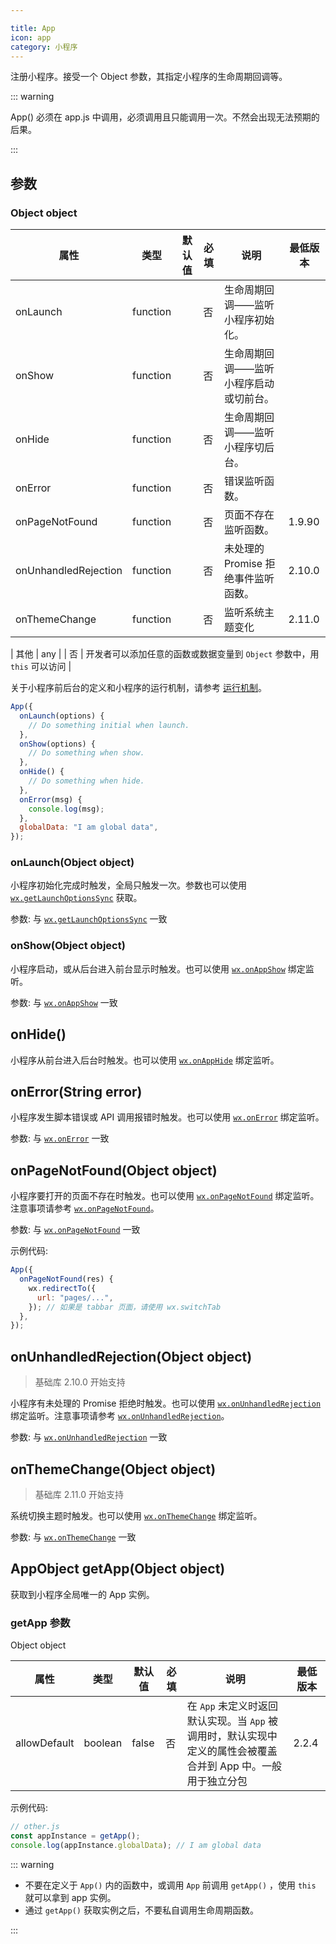 ```yaml
---

title: App
icon: app
category: 小程序
---
```


注册小程序。接受一个 Object 参数，其指定小程序的生命周期回调等。 <Badge text="重要" type="error" />

::: warning

App() 必须在 app.js 中调用，必须调用且只能调用一次。不然会出现无法预期的后果。

:::

<!-- more -->

## 参数

### Object object

| 属性                 | 类型     | 默认值 | 必填 | 说明                                   | 最低版本 |
| -------------------- | -------- | ------ | ---- | -------------------------------------- | -------- |
| onLaunch             | function |        | 否   | 生命周期回调——监听小程序初始化。       |          |
| onShow               | function |        | 否   | 生命周期回调——监听小程序启动或切前台。 |          |
| onHide               | function |        | 否   | 生命周期回调——监听小程序切后台。       |          |
| onError              | function |        | 否   | 错误监听函数。                         |          |
| onPageNotFound       | function |        | 否   | 页面不存在监听函数。                   | 1.9.90   |
| onUnhandledRejection | function |        | 否   | 未处理的 Promise 拒绝事件监听函数。    | 2.10.0   |
| onThemeChange        | function |        | 否   | 监听系统主题变化                       | 2.11.0   |

| 其他 | any | | 否 | 开发者可以添加任意的函数或数据变量到 `Object` 参数中，用 `this` 可以访问 |

关于小程序前后台的定义和小程序的运行机制，请参考 [运行机制](run.md)。

```js
App({
  onLaunch(options) {
    // Do something initial when launch.
  },
  onShow(options) {
    // Do something when show.
  },
  onHide() {
    // Do something when hide.
  },
  onError(msg) {
    console.log(msg);
  },
  globalData: "I am global data",
});
```

### onLaunch(Object object)

小程序初始化完成时触发，全局只触发一次。参数也可以使用 [`wx.getLaunchOptionsSync`](https://developers.weixin.qq.com/miniprogram/dev/api/base/app/life-cycle/wx.getLaunchOptionsSync.html) 获取。

参数: 与 [`wx.getLaunchOptionsSync`](https://developers.weixin.qq.com/miniprogram/dev/api/base/app/life-cycle/wx.getLaunchOptionsSync.html) 一致

### onShow(Object object)

小程序启动，或从后台进入前台显示时触发。也可以使用 [`wx.onAppShow`](https://developers.weixin.qq.com/miniprogram/dev/api/base/app/app-event/wx.onAppShow.html) 绑定监听。

参数: 与 [`wx.onAppShow`](https://developers.weixin.qq.com/miniprogram/dev/api/base/app/app-event/wx.onAppShow.html) 一致

## onHide()

小程序从前台进入后台时触发。也可以使用 [`wx.onAppHide`](https://developers.weixin.qq.com/miniprogram/dev/api/base/app/app-event/wx.onAppHide.html) 绑定监听。

## onError(String error)

小程序发生脚本错误或 API 调用报错时触发。也可以使用 [`wx.onError`](https://developers.weixin.qq.com/miniprogram/dev/api/base/app/app-event/wx.onError.html) 绑定监听。

参数: 与 [`wx.onError`](https://developers.weixin.qq.com/miniprogram/dev/api/base/app/app-event/wx.onError.html) 一致

## onPageNotFound(Object object)

小程序要打开的页面不存在时触发。也可以使用 [`wx.onPageNotFound`](https://developers.weixin.qq.com/miniprogram/dev/api/base/app/app-event/wx.onPageNotFound.html) 绑定监听。注意事项请参考 [`wx.onPageNotFound`](https://developers.weixin.qq.com/miniprogram/dev/api/base/app/app-event/wx.onPageNotFound.html)。

参数: 与 [`wx.onPageNotFound`](https://developers.weixin.qq.com/miniprogram/dev/api/base/app/app-event/wx.onPageNotFound.html) 一致

示例代码:

```js
App({
  onPageNotFound(res) {
    wx.redirectTo({
      url: "pages/...",
    }); // 如果是 tabbar 页面，请使用 wx.switchTab
  },
});
```

## onUnhandledRejection(Object object)

> 基础库 2.10.0 开始支持

小程序有未处理的 Promise 拒绝时触发。也可以使用 [`wx.onUnhandledRejection`](https://developers.weixin.qq.com/miniprogram/dev/api/base/app/app-event/wx.onUnhandledRejection.html) 绑定监听。注意事项请参考 [`wx.onUnhandledRejection`](https://developers.weixin.qq.com/miniprogram/dev/api/base/app/app-event/wx.onUnhandledRejection.html)。

参数: 与 [`wx.onUnhandledRejection`](https://developers.weixin.qq.com/miniprogram/dev/api/base/app/app-event/wx.onUnhandledRejection.html) 一致

## onThemeChange(Object object)

> 基础库 2.11.0 开始支持

系统切换主题时触发。也可以使用 [`wx.onThemeChange`](https://developers.weixin.qq.com/miniprogram/dev/api/base/app/app-event/wx.onThemeChange.html) 绑定监听。

参数: 与 [`wx.onThemeChange`](https://developers.weixin.qq.com/miniprogram/dev/api/base/app/app-event/wx.onThemeChange.html) 一致

## AppObject getApp(Object object)

获取到小程序全局唯一的 App 实例。

### getApp 参数

Object object

| 属性         | 类型    | 默认值 | 必填 | 说明                                                                                                          | 最低版本 |
| ------------ | ------- | ------ | ---- | ------------------------------------------------------------------------------------------------------------- | -------- |
| allowDefault | boolean | false  | 否   | 在 `App` 未定义时返回默认实现。当 `App` 被调用时，默认实现中定义的属性会被覆盖合并到 App 中。一般用于独立分包 | 2.2.4    |

示例代码:

```js
// other.js
const appInstance = getApp();
console.log(appInstance.globalData); // I am global data
```

::: warning

- 不要在定义于 `App()` 内的函数中，或调用 `App` 前调用 `getApp()` ，使用 `this` 就可以拿到 app 实例。
- 通过 `getApp()` 获取实例之后，不要私自调用生命周期函数。

:::
